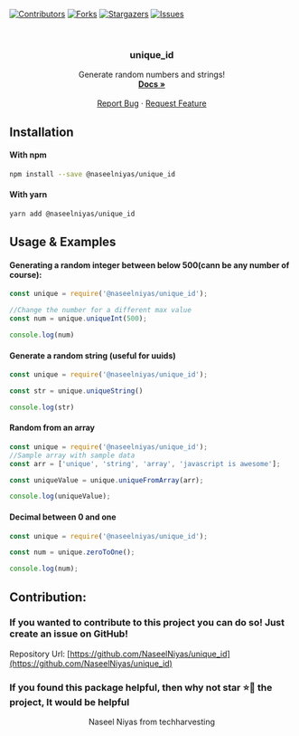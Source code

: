 
[![Contributors][contributors-shield]][contributors-url]
[![Forks][forks-shield]][forks-url]
[![Stargazers][stars-shield]][stars-url]
[![Issues][issues-shield]][issues-url]



<!-- PROJECT LOGO -->
<br />
<p align="center">
  <a href="https://github.com/NaseelNiyas/unique_id">
   
  </a>

  <h3 align="center">unique_id</h3>

  <p align="center">
    Generate random numbers and strings!
    <br />
    <a href="https://github.com/NaseelNiyas/unique_id"><strong>Docs »</strong></a>
    <br />
    <br />
    <a href="https://github.com/NaseelNiyas/unique_id/issues">Report Bug</a>
    ·
    <a href="https://github.com/NaseelNiyas/unique_id/issues">Request Feature</a>
  </p>
</p>



## Installation
#### With npm
```bash
npm install --save @naseelniyas/unique_id
```
#### With yarn
```bash
yarn add @naseelniyas/unique_id
```

## Usage & Examples
#### Generating a random integer between below 500(cann be any number of course):
```javascript
const unique = require('@naseelniyas/unique_id');

//Change the number for a different max value
const num = unique.uniqueInt(500);

console.log(num)
```
#### Generate a random string (useful for uuids)
```javascript
const unique = require('@naseelniyas/unique_id');

const str = unique.uniqueString()

console.log(str)
```
#### Random from an array
```javascript
const unique = require('@naseelniyas/unique_id');
//Sample array with sample data
const arr = ['unique', 'string', 'array', 'javascript is awesome'];

const uniqueValue = unique.uniqueFromArray(arr);

console.log(uniqueValue);
```
#### Decimal between 0 and one
```javascript
const unique = require('@naseelniyas/unique_id');

const num = unique.zeroToOne();

console.log(num);
```

## Contribution: 
### If you wanted to contribute to this project you can do so! Just create an issue on GitHub!
Repository Url: [https://github.com/NaseelNiyas/unique_id](https://github.com/NaseelNiyas/unique_id)

### **If you found this package helpful, then why not star ⭐🌟  the project, It would be helpful**
<center>
Naseel Niyas from techharvesting 

</center>


<!-- MARKDOWN LINKS & IMAGES -->
<!-- https://www.markdownguide.org/basic-syntax/#reference-style-links -->
[contributors-shield]: https://img.shields.io/github/contributors/NaseelNiyas/unique_id.svg?style=for-the-badge
[contributors-url]: https://github.com/NaseelNiyas/unique_id/graphs/contributors
[forks-shield]: https://img.shields.io/github/forks/NaseelNiyas/unique_id.svg?style=for-the-badge
[forks-url]: https://github.com/NaseelNiyas/unique_id/network/members
[stars-shield]: https://img.shields.io/github/stars/NaseelNiyas/unique_id.svg?style=for-the-badge
[stars-url]: https://github.com/NaseelNiyas/unique_id/stargazers
[issues-shield]: https://img.shields.io/github/issues/NaseelNiyas/unique_id.svg?style=for-the-badge
[issues-url]: https://github.com/NaseelNiyas/unique_id/issues
[license-shield]: https://img.shields.io/github/license/NaseelNiyas/unique_id.svg?style=for-the-badge
[linkedin-shield]: https://img.shields.io/badge/-LinkedIn-black.svg?style=for-the-badge&logo=linkedin&colorB=555
[product-screenshot]: images/screenshot.png